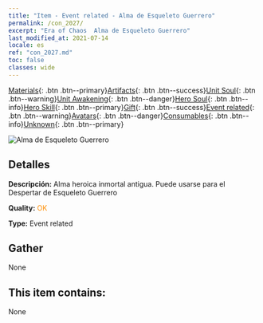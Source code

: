 ```yaml
---
title: "Item - Event related - Alma de Esqueleto Guerrero"
permalink: /con_2027/
excerpt: "Era of Chaos  Alma de Esqueleto Guerrero"
last_modified_at: 2021-07-14
locale: es
ref: "con_2027.md"
toc: false
classes: wide
---
```

 [Materials](/ItemsES/){: .btn .btn--primary}[Artifacts](/ItemsES/Artifacts/){: .btn .btn--success}[Unit Soul](/ItemsES/UnitSoul/){: .btn .btn--warning}[Unit Awakening](/ItemsES/UnitAwakening/){: .btn .btn--danger}[Hero Soul](/ItemsES/HeroSoul/){: .btn .btn--info}[Hero Skill](/ItemsES/HeroSkill/){: .btn .btn--primary}[Gift](/ItemsES/Gift/){: .btn .btn--success}[Event related](/ItemsES/Events/){: .btn .btn--warning}[Avatars](/ItemsES/Avatars/){: .btn .btn--danger}[Consumables](/ItemsES/Consumables/){: .btn .btn--info}[Unknown](/ItemsES/Unknown/){: .btn .btn--primary}

 ![Alma de Esqueleto Guerrero](/images/t/juexing_301.png)

## Detalles
 **Descripción:** Alma heroica inmortal antigua. Puede usarse para el Despertar de Esqueleto Guerrero

 **Quality:** <span style="color: #FF8C00">OK</span>

 **Type:** Event related

## Gather

  None

## This item contains:

  None

